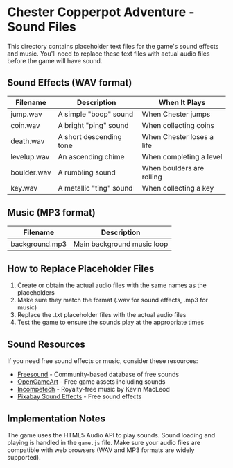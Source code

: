 # Chester Copperpot Adventure - Sound Files

This directory contains placeholder text files for the game's sound effects and music. You'll need to replace these text files with actual audio files before the game will have sound.

## Sound Effects (WAV format)

| Filename | Description | When It Plays |
|----------|-------------|---------------|
| jump.wav | A simple "boop" sound | When Chester jumps |
| coin.wav | A bright "ping" sound | When collecting coins |
| death.wav | A short descending tone | When Chester loses a life |
| levelup.wav | An ascending chime | When completing a level |
| boulder.wav | A rumbling sound | When boulders are rolling |
| key.wav | A metallic "ting" sound | When collecting a key |

## Music (MP3 format)

| Filename | Description |
|----------|-------------|
| background.mp3 | Main background music loop |

## How to Replace Placeholder Files

1. Create or obtain the actual audio files with the same names as the placeholders
2. Make sure they match the format (.wav for sound effects, .mp3 for music)
3. Replace the .txt placeholder files with the actual audio files
4. Test the game to ensure the sounds play at the appropriate times

## Sound Resources

If you need free sound effects or music, consider these resources:

- [Freesound](https://freesound.org/) - Community-based database of free sounds
- [OpenGameArt](https://opengameart.org/) - Free game assets including sounds
- [Incompetech](https://incompetech.com/) - Royalty-free music by Kevin MacLeod
- [Pixabay Sound Effects](https://pixabay.com/sound-effects/) - Free sound effects

## Implementation Notes

The game uses the HTML5 Audio API to play sounds. Sound loading and playing is handled in the `game.js` file. Make sure your audio files are compatible with web browsers (WAV and MP3 formats are widely supported). 